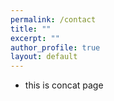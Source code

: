 ```yaml
---
permalink: /contact
title: ""
excerpt: ""
author_profile: true
layout: default
---
```


- this is concat page

